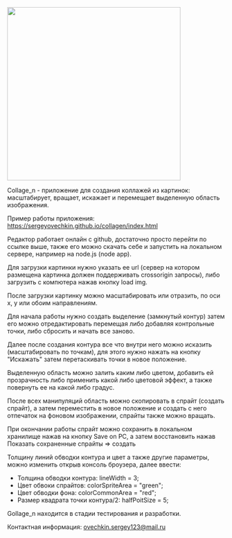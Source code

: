 
<img height="400" src="https://github.com/SergeyOvechkin/collagen/blob/master/collagen_2.png">

Collage_n - приложение для создания коллажей из картинок:  масштабирует, вращает, искажает  и перемещает выделенную область изображения.

Пример работы приложения: https://sergeyovechkin.github.io/collagen/index.html

Редактор работает онлайн с github, достаточно просто перейти по ссылке выше, также его можно скачать себе и запустить на локальном сервере, например на node.js (node app).

Для загрузки картинки нужно указать ее url (сервер на котором размещена картинка должен поддерживать crossorigin запросы), либо загрузить с компютера нажав кнопку load img.

После загрузки картинку можно масштабировать или отразить, по оси x, y или обоим направлениям.

Для начала работы нужно создать выделение (замкнутый контур) затем его можно отредактировать перемещая либо добавляя контрольные точки, либо сбросить и начать все заново. 

Далее после создания контура все что внутри него можно исказить (масштабировать по точкам), для этого нужно нажать на кнопку "Искажать" затем перетаскивать точки в новое положение.

Выделенную область можно залить каким либо цветом, добавить ей прозрачность либо применить какой либо цветовой эффект, а также повернуть ее на какой либо градус.

После всех манипуляций область можно скопировать в спрайт (создать спрайт), а затем переместить в новое положение и создать с него отпечаток на фоновом изображении, спрайты также можно  вращать.

При окончании работы спрайт можно сохранить в локальном хранилище нажав на кнопку Save on PC, а затем восстановить нажав Показать сохраненные спрайты => создать

<p>
	Толщину линий обводки контура и цвет а также другие параметры, можно изменить открыв консоль броузера, далее ввести:					
	<ul>
		<li>Толщина обводки контура: lineWidth = 3;</li>
		<li>Цвет обвоки спрайтов: colorSpriteArea = "green";</li>
		<li>Цвет обводки фона:  colorCommonArea = "red";</li>
		<li>Размер квадрата точки контура/2: halfPoitSize = 5;</li>
	</ul>
</p>


Gollage_n находится в стадии тестирования и разработки. 

Контактная информация: ovechkin.sergey123@mail.ru


